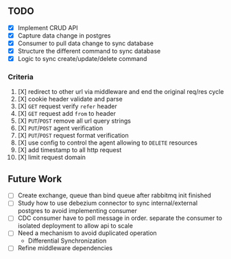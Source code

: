 

## TODO
* [X] Implement CRUD API
* [X] Capture data change in postgres
* [X] Consumer to pull data change to sync database
* [X] Structure the different command to sync database
* [X] Logic to sync create/update/delete command

### Criteria

1. [X] redirect to other url via middleware and end the original req/res cycle
2. [X] cookie header validate and parse
3. [X] `GET` request verify `refer` header
4. [X] `GET` request add `from` to header
5. [X] `PUT`/`POST` remove all url query strings
6. [X] `PUT`/`POST` agent verification
7. [X] `PUT`/`POST` request format verification
8. [X] use config to control the agent allowing to `DELETE` resources
9. [X] add timestamp to all http request
10. [X] limit request domain


## Future Work

* [ ] Create exchange, queue than bind queue after rabbitmq init finished
* [ ] Study how to use debezium connector to sync internal/external postgres to avoid implementing consumer
* [ ] CDC consumer have to poll message in order. separate the consumer to isolated deployment to allow api to scale
* [ ] Need a mechanism to avoid duplicated operation
  * Differential Synchronization
* [ ] Refine middleware dependencies